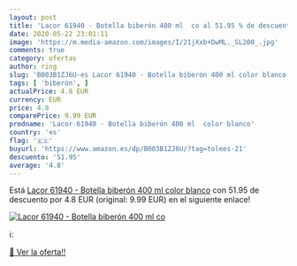 ```yaml
---
layout: post
title: 'Lacor 61940 - Botella biberón 400 ml  co al 51.95 % de descuento'
date: 2020-05-22 23:01:11
image: 'https://m.media-amazon.com/images/I/21jXxb+DwML._SL200_.jpg'
comments: true
category: ofertas
author: ring
slug: 'B003B1ZJ6U-es Lacor 61940 - Botella biberón 400 ml color blanco'
tags: [ 'biberón', ]
actualPrice: 4.8 EUR
currency: EUR
price: 4.8
comparePrice: 9.99 EUR
prodname: 'Lacor 61940 - Botella biberón 400 ml  color blanco'
country: 'es'
flag: '🇪🇸'
buyurl: 'https://www.amazon.es/dp/B003B1ZJ6U/?tag=tolees-21'
descuento: '51.95'
average: '4.8'
---
```


Está [Lacor 61940 - Botella biberón 400 ml  color blanco](https://www.amazon.es/dp/B003B1ZJ6U/?tag=tolees-21) con 51.95 de descuento por 4.8 EUR (original: 9.99 EUR) en el siguiente enlace!

[![Lacor 61940 - Botella biberón 400 ml  co](https://m.media-amazon.com/images/I/21jXxb+DwML._SL200_.jpg)](https://www.amazon.es/dp/B003B1ZJ6U/?tag=tolees-21)

ℹ️:


[🛒 Ver la oferta!!](https://www.amazon.es/dp/B003B1ZJ6U/?tag=tolees-21)
